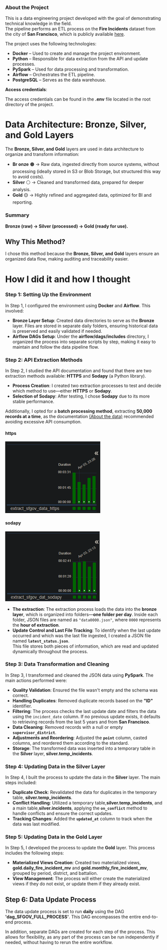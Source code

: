 ### About the Project

This is a data engineering project developed with the goal of demonstrating technical knowledge in the field.  
The pipeline performs an ETL process on the **Fire Incidents** dataset from the city of **San Francisco**, which is publicly available [here](https://data.sfgov.org/Public-Safety/Fire-Incidents/wr8u-xric/about_data).

The project uses the following technologies:

- **Docker** – Used to create and manage the project environment.  
- **Python** – Responsible for data extraction from the API and update processes.  
- **PySpark** – Used for data processing and transformation.  
- **Airflow** – Orchestrates the ETL pipeline.  
- **PostgreSQL** – Serves as the data warehouse.

**Access credentials**:

   The access credentials can be found in the **.env** file located in the root directory of the project.

# Data Architecture: Bronze, Silver, and Gold Layers

The **Bronze, Silver, and Gold** layers are used in data architecture to organize and transform information:

- **Br
onze**  🟤 → Raw data, ingested directly from source systems, without processing (ideally stored in S3 or Blob Storage, but structured this way to avoid costs).
- **Silver** ⚪ → Cleaned and transformed data, prepared for deeper analysis.
- **Gold** 🟡 → Highly refined and aggregated data, optimized for BI and reporting.

### Summary
**Bronze (raw) → Silver (processed) → Gold (ready for use).**
## Why This Method?
I chose this method because the **Bronze, Silver, and Gold** layers ensure an organized data flow, making auditing and traceability easier.

# How I did it and how I thought
### Step 1: Setting Up the Environment

In Step 1, I configured the environment using **Docker** and **Airflow**. This involved:

- **Bronze Layer Setup**: Created data directories to serve as the **Bronze** layer. Files are stored in separate daily folders, ensuring historical data is preserved and easily validated if needed.
- **Airflow DAGs Setup**: Under the **airflow/dags/includes** directory, I organized the process into separate scripts by step, making it easy to maintain and follow the data pipeline flow.

### Step 2: API Extraction Methods

In Step 2, I studied the API documentation and found that there are two extraction methods available: **HTTPS** and **Sodapy** (a Python library).

- **Process Creation**: I created two extraction processes to test and decide which method to use—either **HTTPS** or **Sodapy**.
- **Selection of Sodapy**: After testing, I chose **Sodapy** due to its more stable performance.

Additionally, I opted for a **batch processing method**, extracting **50,000 records at a time**, as the documentation [(About the data)](https://data.sfgov.org/Public-Safety/Fire-Incidents/wr8u-xric/about_data) recommended avoiding excessive API consumption.

#### https
![extract_sfgov_data_https - Time](imgs/extract_sfgov_data_https%20-%20Time.png)

#### sodapy
![extract_sfgov_data_https - Time](imgs/extract_sfgov_data_sodapy%20-%20Time.png)

- **The extraction**: The extraction process loads the data into the **bronze layer**, which is organized into folders—**one folder per day**. Inside each folder, JSON files are named as `"data0000.json"`, where `0000` represents the **hour of extraction**.
- **Update Control and Last File Tracking**: To identify when the last update occurred and which was the last file ingested, I created a JSON file named **`latest_status.json`**.  
This file stores both pieces of information, which are read and updated dynamically throughout the process.

### Step 3: Data Transformation and Cleaning

In Step 3, I transformed and cleaned the JSON data using **PySpark**. The main actions performed were:

- **Quality Validation**: Ensured the file wasn't empty and the schema was correct.
- **Handling Duplicates**: Removed duplicate records based on the **"ID"** identifier.
- **Filtering**: The process checks the last update date and filters the data using the `incident_date` column. If no previous update exists, it defaults to retrieving records from the last 5 years and from **San Francisco**.
- **Data Cleaning**: Removed records with a null or empty **`supervisor_district`**.
- **Adjustments and Reordering**: Adjusted the **`point`** column, casted columns, and reordered them according to the standard.
- **Storage**: The transformed data was inserted into a temporary table in the **Silver** layer, **silver.temp_incidents**.

### Step 4: Updating Data in the Silver Layer

In Step 4, I built the process to update the data in the **Silver** layer. The main steps included:

- **Duplicate Check**: Revalidated the data for duplicates in the temporary table, **silver.temp_incidents**.
- **Conflict Handling**: Utilized a temporary table,**silver.temp_incidents**, and a main table,**silver.incidents**, applying the **`on_conflict`** method to handle conflicts and ensure the correct updates.
- **Tracking Changes**: Added the **`updated_at`** column to track when the data was last modified.

### Step 5: Updating Data in the Gold Layer

In Step 5, I developed the process to update the **Gold** layer. This process includes the following steps:

- **Materialized Views Creation**: Created two materialized views, **gold.daily_fire_incident_mv** and **gold.monthly_fire_incident_mv**, grouped by period, district, and battalion.
- **View Management**: The process will either create the materialized views if they do not exist, or update them if they already exist.

## Step 6: Data Update Process

The data update process is set to run **daily** using the DAG **'dag_SFGOV_FULL_PROCESS'**. This DAG encompasses the entire end-to-end process.

In addition, separate DAGs are created for each step of the process. This allows for flexibility, as any part of the process can be run independently if needed, without having to rerun the entire workflow.


